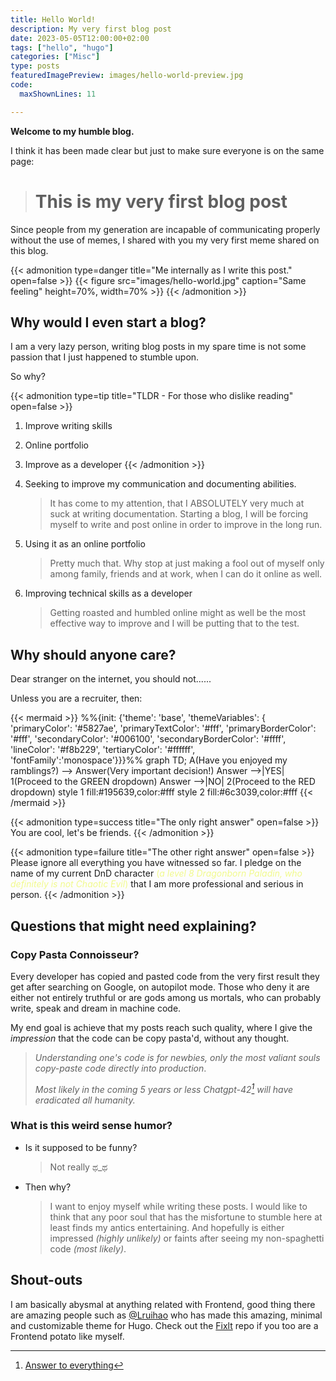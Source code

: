 ```yaml
---
title: Hello World!
description: My very first blog post
date: 2023-05-05T12:00:00+02:00
tags: ["hello", "hugo"]
categories: ["Misc"]
type: posts
featuredImagePreview: images/hello-world-preview.jpg
code:
  maxShownLines: 11

---
```


**Welcome to my humble blog.**
<!--more-->

I think it has been made clear but just to make sure everyone is on the same page:

> # This is my very first blog post

Since people from my generation are incapable of communicating properly without the use of memes, I shared with you my very first meme shared on this blog.

{{< admonition type=danger title="Me internally as I write this post."  open=false >}}
{{< figure src="images/hello-world.jpg" caption="Same feeling" height=70%, width=70% >}}
{{< /admonition >}}

## Why would I even start a blog?

I am a very lazy person, writing blog posts in my spare time is not some passion that I just happened to stumble upon.

So why?

{{< admonition type=tip title="TLDR - For those who dislike reading" open=false >}}

1. Improve writing skills
2. Online portfolio
3. Improve as a developer
{{< /admonition >}}

1. Seeking to improve my communication and documenting abilities.
      > It has come to my attention, that I ABSOLUTELY very much at suck at writing documentation. Starting a blog, I will be forcing myself to write and post online in order to improve in the long run.

2. Using it as an online portfolio
      > Pretty much that. Why stop at just making a fool out of myself only among family, friends and at work, when I can do it online as well.

3. Improving technical skills as a developer
      > Getting roasted and humbled online might as well be the most effective way to improve and I will be putting that to the test.

## Why should anyone care?

Dear stranger on the internet, you should not......

Unless you are a recruiter, then:

{{< mermaid >}}
%%{init: {'theme': 'base',
  'themeVariables': {
    'primaryColor': '#5827ae',
    'primaryTextColor': '#fff',
    'primaryBorderColor': '#fff',
    'secondaryColor': '#006100',
    'secondaryBorderColor': '#ffff',
    'lineColor': '#f8b229',
    'tertiaryColor': '#ffffff',
    'fontFamily':'monospace'}}}%%
graph TD;
    A(Have you enjoyed my ramblings?) --> Answer(Very important decision!)
    Answer -->|YES| 1(Proceed to the GREEN dropdown)
    Answer -->|NO| 2(Proceed to the RED dropdown)
    style 1 fill:#195639,color:#fff
    style 2 fill:#6c3039,color:#fff
{{< /mermaid >}}

{{< admonition type=success title="The only right answer"  open=false >}}
You are cool, let's be friends.
{{< /admonition >}}

{{< admonition type=failure title="The other right answer"  open=false >}}
Please ignore all everything you have witnessed so far. I pledge on the name of my current DnD character <span style="color:#f1fa8c">(_a level 8 Dragonborn Paladin, who definitely is not Chaotic Evil_)</span> that I am more professional and serious in person.
{{< /admonition >}}

## Questions that might need explaining?

### Copy Pasta Connoisseur?

Every developer has copied and pasted code from the very first result they get after searching on Google, on autopilot mode. Those who deny it are either not entirely truthful or are gods among us mortals, who can probably write, speak and dream in machine code.

My end goal is achieve that my posts reach such quality, where I give the _impression_ that the code can be copy pasta'd, without any thought.  

> _Understanding one's code is for newbies, only the most valiant souls copy-paste code directly into production_.
>
> *Most likely in the coming 5 years or less Chatgpt-42[^1] will have eradicated all humanity.*

### What is this weird sense humor?

- Is it supposed to be funny?
  > Not really ಥ_ಥ

- Then why?
  > I want to enjoy myself while writing these posts. I would like to think that any poor soul that has the misfortune to stumble here at least finds my antics entertaining. And hopefully is either impressed _(highly unlikely)_ or faints after seeing my non-spaghetti code _(most likely)_.

## Shout-outs

I am basically abysmal at anything related with Frontend, good thing there are amazing people such as [@Lruihao](https://github.com/Lruihao) who has made this amazing, minimal and customizable theme for Hugo. Check out the [Fixlt](https://github.com/hugo-fixit/FixIt) repo if you too are a Frontend potato like myself.

[^1]: [Answer to everything](https://en.wikipedia.org/wiki/Phrases_from_The_Hitchhiker%27s_Guide_to_the_Galaxy)
